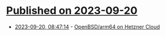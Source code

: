 # [Published on 2023-09-20](index.md)

* [2023-09-20, 08:47:14](https://lobste.rs/s/huku9a/openbsd_arm64_on_hetzner_cloud) - [OpenBSD/arm64 on Hetzner Cloud](https://www.cambus.net/openbsd-arm64-on-hetzner-cloud/)

